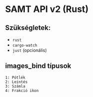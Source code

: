 # SAMT API v2 (Rust)

## Szükségletek:
- `rust`
- `cargo-watch`
- `just` (opcionális)

## images_bind típusok
```
1: Pótlék
2: Leintés
3: Számla
4: Frakció ikon
```
